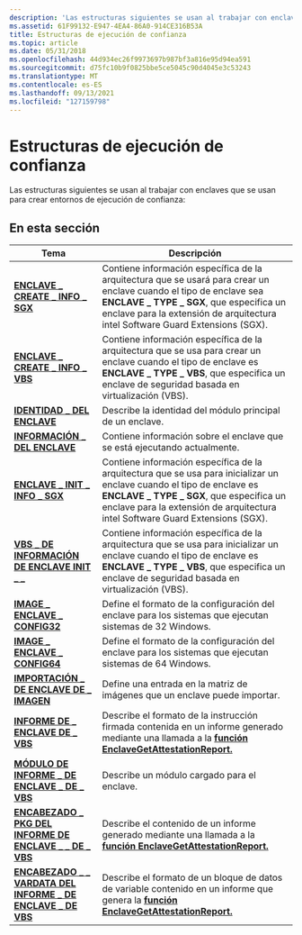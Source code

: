 ```yaml
---
description: 'Las estructuras siguientes se usan al trabajar con enclaves que se usan para crear entornos de ejecución de confianza:'
ms.assetid: 61F99132-E947-4EA4-86A0-914CE316B53A
title: Estructuras de ejecución de confianza
ms.topic: article
ms.date: 05/31/2018
ms.openlocfilehash: 44d934ec26f9973697b987bf3a816e95d94ea591
ms.sourcegitcommit: d75fc10b9f0825bbe5ce5045c90d4045e3c53243
ms.translationtype: MT
ms.contentlocale: es-ES
ms.lasthandoff: 09/13/2021
ms.locfileid: "127159798"
---
```

# <a name="trusted-execution-structures"></a>Estructuras de ejecución de confianza

Las estructuras siguientes se usan al trabajar con enclaves que se usan para crear entornos de ejecución de confianza:

## <a name="in-this-section"></a>En esta sección



| Tema                                                                                         | Descripción                                                                                                                                                                                                                             |
|-----------------------------------------------------------------------------------------------|-----------------------------------------------------------------------------------------------------------------------------------------------------------------------------------------------------------------------------------------|
| [**ENCLAVE \_ CREATE \_ INFO \_ SGX**](/windows/desktop/api/winnt/ns-winnt-enclave_create_info_sgx)<br/>                      | Contiene información específica de la arquitectura que se usará para crear un enclave cuando el tipo de enclave sea **ENCLAVE \_ TYPE \_ SGX**, que especifica un enclave para la extensión de arquitectura intel Software Guard Extensions (SGX).<br/>     |
| [**ENCLAVE \_ CREATE \_ INFO \_ VBS**](/windows/desktop/api/winnt/ns-winnt-enclave_create_info_vbs)<br/>                      | Contiene información específica de la arquitectura que se usa para crear un enclave cuando el tipo de enclave es **ENCLAVE \_ TYPE \_ VBS**, que especifica un enclave de seguridad basada en virtualización (VBS).<br/>                                       |
| [**IDENTIDAD \_ DEL ENCLAVE**](/windows/desktop/api/ntenclv/ns-ntenclv-enclave_identity)<br/>                                      | Describe la identidad del módulo principal de un enclave. <br/>                                                                                                                                                                 |
| [**INFORMACIÓN \_ DEL ENCLAVE**](/windows/desktop/api/ntenclv/ns-ntenclv-enclave_information)<br/>                                | Contiene información sobre el enclave que se está ejecutando actualmente.<br/>                                                                                                                                                                  |
| [**ENCLAVE \_ INIT \_ INFO \_ SGX**](/windows/desktop/api/winnt/ns-winnt-enclave_init_info_sgx)<br/>                          | Contiene información específica de la arquitectura que se usa para inicializar un enclave cuando el tipo de enclave es **ENCLAVE \_ TYPE \_ SGX**, que especifica un enclave para la extensión de arquitectura intel Software Guard Extensions (SGX).<br/> |
| [**VBS \_ DE INFORMACIÓN DE ENCLAVE INIT \_ \_**](/windows/desktop/api/winnt/ns-winnt-enclave_init_info_vbs)<br/>                          | Contiene información específica de la arquitectura que se usa para inicializar un enclave cuando el tipo de enclave es **ENCLAVE \_ TYPE \_ VBS**, que especifica un enclave de seguridad basada en virtualización (VBS).<br/>                                   |
| [**IMAGE \_ ENCLAVE \_ CONFIG32**](/windows/desktop/api/winnt/ns-winnt-image_enclave_config32)<br/>                         | Define el formato de la configuración del enclave para los sistemas que ejecutan sistemas de 32 Windows.<br/>                                                                                                                                          |
| [**IMAGE \_ ENCLAVE \_ CONFIG64**](/previous-versions/windows/desktop/legacy/mt844244(v=vs.85))<br/>                         | Define el formato de la configuración del enclave para los sistemas que ejecutan sistemas de 64 Windows.<br/>                                                                                                                                          |
| [**IMPORTACIÓN \_ DE ENCLAVE DE \_ IMAGEN**](/windows/desktop/api/winnt/ns-winnt-image_enclave_import)<br/>                             | Define una entrada en la matriz de imágenes que un enclave puede importar.<br/>                                                                                                                                                           |
| [**INFORME DE \_ ENCLAVE DE \_ VBS**](/windows/desktop/api/ntenclv/ns-ntenclv-vbs_enclave_report)<br/>                                 | Describe el formato de la instrucción firmada contenida en un informe generado mediante una llamada a la [**función EnclaveGetAttestationReport.**](/windows/desktop/api/winenclaveapi/nf-winenclaveapi-enclavegetattestationreport)<br/>                                                     |
| [**MÓDULO DE INFORME \_ DE ENCLAVE \_ DE \_ VBS**](/windows/desktop/api/ntenclv/ns-ntenclv-vbs_enclave_report_module)<br/>                  | Describe un módulo cargado para el enclave.<br/>                                                                                                                                                                                   |
| [**ENCABEZADO \_ PKG DEL INFORME DE ENCLAVE \_ \_ DE \_ VBS**](/windows/desktop/api/ntenclv/ns-ntenclv-vbs_enclave_report_pkg_header)<br/>         | Describe el contenido de un informe generado mediante una llamada a la [**función EnclaveGetAttestationReport.**](/windows/desktop/api/winenclaveapi/nf-winenclaveapi-enclavegetattestationreport)<br/>                                                                                     |
| [**ENCABEZADO \_ \_ VARDATA DEL INFORME \_ DE ENCLAVE \_ DE VBS**](/windows/desktop/api/ntenclv/ns-ntenclv-vbs_enclave_report_vardata_header)<br/> | Describe el formato de un bloque de datos de variable contenido en un informe que genera la [**función EnclaveGetAttestationReport.**](/windows/desktop/api/winenclaveapi/nf-winenclaveapi-enclavegetattestationreport)<br/>                                                          |



 

 

 
